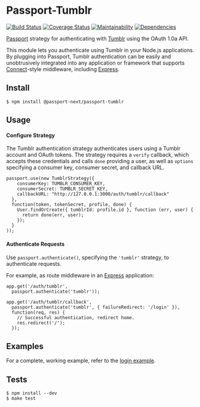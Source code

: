 # Passport-Tumblr

[![Build Status](https://travis-ci.org/passport-next/passport-tumblr.svg?branch=master)](https://travis-ci.org/passport-next/passport-tumblr)
[![Coverage Status](https://coveralls.io/repos/github/passport-next/passport-tumblr/badge.svg?branch=master)](https://coveralls.io/github/passport-next/passport-tumblr?branch=master)
[![Maintainability](https://api.codeclimate.com/v1/badges/cfd3cf93fcbb9b44231e/maintainability)](https://codeclimate.com/github/passport-next/passport-tumblr/maintainability)
[![Dependencies](https://david-dm.org/passport-next/passport-tumblr.png)](https://david-dm.org/passport-next/passport-tumblr)
<!--[![SAST](https://gitlab.com/passport-next/passport-tumblr/badges/master/build.svg)](https://gitlab.com/passport-next/passport-tumblr/badges/master/build.svg)-->

[Passport](http://passportjs.org/) strategy for authenticating with [Tumblr](https://www.tumblr.com/)
using the OAuth 1.0a API.

This module lets you authenticate using Tumblr in your Node.js applications.
By plugging into Passport, Tumblr authentication can be easily and
unobtrusively integrated into any application or framework that supports
[Connect](http://www.senchalabs.org/connect/)-style middleware, including
[Express](http://expressjs.com/).

## Install

    $ npm install @passport-next/passport-tumblr

## Usage

#### Configure Strategy

The Tumblr authentication strategy authenticates users using a Tumblr account
and OAuth tokens.  The strategy requires a `verify` callback, which accepts
these credentials and calls `done` providing a user, as well as `options`
specifying a consumer key, consumer secret, and callback URL.

    passport.use(new TumblrStrategy({
        consumerKey: TUMBLR_CONSUMER_KEY,
        consumerSecret: TUMBLR_SECRET_KEY,
        callbackURL: "http://127.0.0.1:3000/auth/tumblr/callback"
      },
      function(token, tokenSecret, profile, done) {
        User.findOrCreate({ tumblrId: profile.id }, function (err, user) {
          return done(err, user);
        });
      }
    ));

#### Authenticate Requests

Use `passport.authenticate()`, specifying the `'tumblr'` strategy, to
authenticate requests.

For example, as route middleware in an [Express](http://expressjs.com/)
application:

    app.get('/auth/tumblr',
      passport.authenticate('tumblr'));
    
    app.get('/auth/tumblr/callback', 
      passport.authenticate('tumblr', { failureRedirect: '/login' }),
      function(req, res) {
        // Successful authentication, redirect home.
        res.redirect('/');
      });

## Examples

For a complete, working example, refer to the [login example](https://github.com/jaredhanson/passport-tumblr/tree/master/examples/login).

## Tests

    $ npm install --dev
    $ make test

